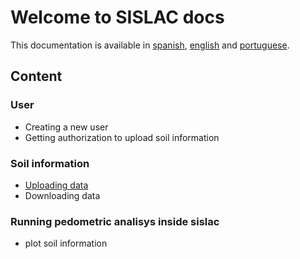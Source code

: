 # Welcome to SISLAC docs

This documentation is available in [spanish](/README.md), [english](/README-en.md) and [portuguese](/README-pt.md).

## Content

### User

* Creating a new user
* Getting authorization to upload soil information

### Soil information

* [Uploading data](/uploading-soildata-en.md)
* Downloading data

### Running pedometric analisys inside sislac

* plot soil information
